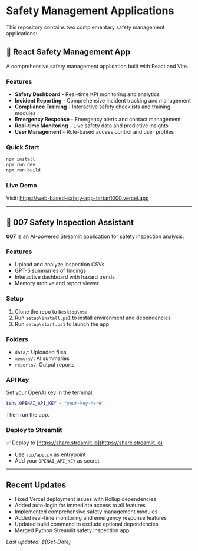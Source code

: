 # Safety Management Applications

This repository contains two complementary safety management applications:

## 🚀 React Safety Management App

A comprehensive safety management application built with React and Vite.

### Features
- **Safety Dashboard** - Real-time KPI monitoring and analytics
- **Incident Reporting** - Comprehensive incident tracking and management
- **Compliance Training** - Interactive safety checklists and training modules
- **Emergency Response** - Emergency alerts and contact management
- **Real-time Monitoring** - Live safety data and predictive insights
- **User Management** - Role-based access control and user profiles

### Quick Start
```bash
npm install
npm run dev
npm run build
```

### Live Demo
Visit: https://web-based-safety-app-tartan1000.vercel.app

---

## 🤖 007 Safety Inspection Assistant

**007** is an AI-powered Streamlit application for safety inspection analysis.

### Features
- Upload and analyze inspection CSVs
- GPT-5 summaries of findings
- Interactive dashboard with hazard trends
- Memory archive and report viewer

### Setup
1. Clone the repo to `Desktop\msa`
2. Run `setup\install.ps1` to install environment and dependencies
3. Run `setup\start.ps1` to launch the app

### Folders
- `data/`: Uploaded files
- `memory/`: AI summaries
- `reports/`: Output reports

### API Key
Set your OpenAI key in the terminal:
```powershell
$env:OPENAI_API_KEY = "your-key-here"
```
Then run the app.

### Deploy to Streamlit
✅ Deploy to [https://share.streamlit.io](https://share.streamlit.io)
- Use `app/app.py` as entrypoint
- Add your `OPENAI_API_KEY` as secret

---

## Recent Updates

- Fixed Vercel deployment issues with Rollup dependencies
- Added auto-login for immediate access to all features
- Implemented comprehensive safety management modules
- Added real-time monitoring and emergency response features
- Updated build command to exclude optional dependencies
- Merged Python Streamlit safety inspection app

*Last updated: $(Get-Date)*
